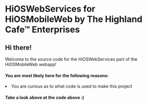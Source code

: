 # HiOSWebServices for HiOSMobileWeb by The Highland Cafe™ Enterprises

<h2>Hi there!</h2>
Welcome to the source code for the HiOSWebServices part of the HiOSMobileWeb webapp!
<h4>You are most likely here for the following reasons:</h4>
<li>You are curious as to what code is used to make this project</li>
<h4>Take a look above at the code above :)</h4>
